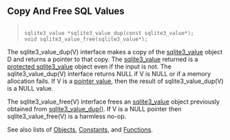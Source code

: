 ## Copy And Free SQL Values




> ```
> 
> sqlite3_value *sqlite3_value_dup(const sqlite3_value*);
> void sqlite3_value_free(sqlite3_value*);
> 
> ```



The sqlite3\_value\_dup(V) interface makes a copy of the [sqlite3\_value](../c3ref/value.html)
object D and returns a pointer to that copy. The [sqlite3\_value](../c3ref/value.html) returned
is a [protected sqlite3\_value](../c3ref/value.html) object even if the input is not.
The sqlite3\_value\_dup(V) interface returns NULL if V is NULL or if a
memory allocation fails. If V is a [pointer value](../bindptr.html), then the result
of sqlite3\_value\_dup(V) is a NULL value.


The sqlite3\_value\_free(V) interface frees an [sqlite3\_value](../c3ref/value.html) object
previously obtained from [sqlite3\_value\_dup()](../c3ref/value_dup.html). If V is a NULL pointer
then sqlite3\_value\_free(V) is a harmless no\-op.


See also lists of
 [Objects](../c3ref/objlist.html),
 [Constants](../c3ref/constlist.html), and
 [Functions](../c3ref/funclist.html).


